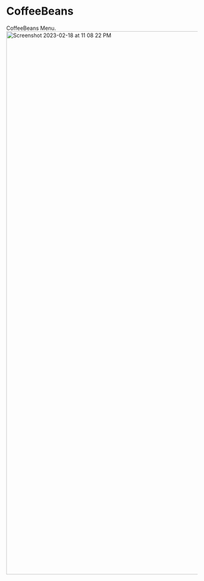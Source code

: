 # CoffeeBeans
 CoffeeBeans Menu. 
<img width="1427" alt="Screenshot 2023-02-18 at 11 08 22 PM" src="https://user-images.githubusercontent.com/45731902/219880274-023150f3-205a-4aea-8cfd-e42b56a731d6.png">
